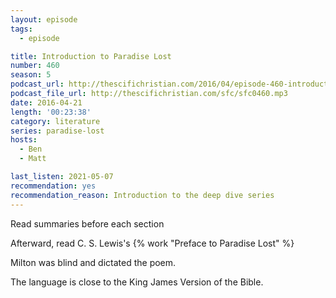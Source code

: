 ```yaml
---
layout: episode
tags:
  - episode

title: Introduction to Paradise Lost
number: 460
season: 5
podcast_url: http://thescifichristian.com/2016/04/episode-460-introduction-to-paradise-lost/
podcast_file_url: http://thescifichristian.com/sfc/sfc0460.mp3
date: 2016-04-21
length: '00:23:38'
category: literature
series: paradise-lost
hosts:
  - Ben
  - Matt

last_listen: 2021-05-07
recommendation: yes
recommendation_reason: Introduction to the deep dive series
---
```


Read summaries before each section

Afterward, read C. S. Lewis's {% work "Preface to Paradise Lost" %}

Milton was blind and dictated the poem.

The language is close to the King James Version of the Bible.